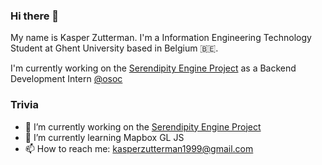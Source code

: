 ### Hi there 👋
My name is Kasper Zutterman. I'm a Information Engineering Technology Student at Ghent University based in Belgium :belgium:.

I'm currently working on the [Serendipity Engine Project](https://github.com/oSoc20/SerendipityEngine) as a Backend Development Intern [@osoc](https://twitter.com/oSocode)

### Trivia
- 🔭 I’m currently working on the [Serendipity Engine Project](https://github.com/oSoc20/SerendipityEngine)
- 🌱 I’m currently learning Mapbox GL JS
- 📫 How to reach me: kasperzutterman1999@gmail.com
<!--
**KasperZutterman/KasperZutterman** is a ✨ _special_ ✨ repository because its `README.md` (this file) appears on your GitHub profile.

Here are some ideas to get you started:

- 🔭 I’m currently working on ...
- 🌱 I’m currently learning ...
- 👯 I’m looking to collaborate on ...
- 🤔 I’m looking for help with ...
- 💬 Ask me about ...
- 📫 How to reach me: ...
- 😄 Pronouns: ...
- ⚡ Fun fact: ...
-->

